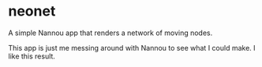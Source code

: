 # neonet
A simple Nannou app that renders a network of moving nodes.

This app is just me messing around with Nannou to see what I could make. I like this result.
